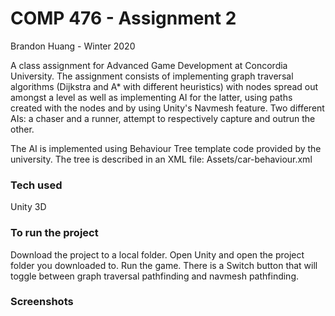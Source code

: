 # COMP 476 - Assignment 2
Brandon Huang - Winter 2020

A class assignment for Advanced Game Development at Concordia University. The assignment consists of implementing graph traversal algorithms (Dijkstra and A* with different heuristics) with nodes spread out amongst a level as well as implementing AI for the latter, using paths created with the nodes and by using Unity's Navmesh feature. Two different AIs: a chaser and a runner, attempt to respectively capture and outrun the other.

The AI is implemented using Behaviour Tree template code provided by the university. The tree is described in an XML file: Assets/car-behaviour.xml

### Tech used
Unity 3D

### To run the project
Download the project to a local folder.
Open Unity and open the project folder you downloaded to.
Run the game. There is a Switch button that will toggle between graph traversal pathfinding and navmesh pathfinding.

### Screenshots
